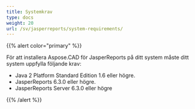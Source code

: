 ```yaml
---
title: Systemkrav
type: docs
weight: 20
url: /sv/jasperreports/system-requirements/
---
```


{{% alert color="primary" %}}

För att installera Aspose.CAD för JasperReports på ditt system måste ditt system uppfylla följande krav:

- Java 2 Platform Standard Edition 1.6 eller högre.
- JasperReports 6.3.0 eller högre.
- JasperReports Server 6.3.0 eller högre

{{% /alert %}}
